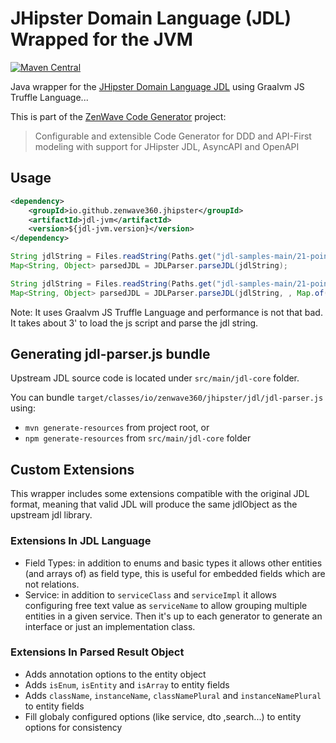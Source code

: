 # JHipster Domain Language (JDL) Wrapped for the JVM

[![Maven Central](https://img.shields.io/maven-central/v/io.github.zenwave360.jhipster/jdl-jvm.svg?label=Maven%20Central&logo=apachemaven)](https://search.maven.org/artifact/io.github.zenwave360.jhipster/jdl-jvm)

Java wrapper for the [JHipster Domain Language JDL](https://www.jhipster.tech/jdl/intro) using Graalvm JS Truffle Language...

This is part of the [ZenWave Code Generator](https://github.com/ZenWave360/zenwave-code-generator) project:

> Configurable and extensible Code Generator for DDD and API-First modeling with support for JHipster JDL, AsyncAPI and OpenAPI

## Usage

```xml
<dependency>
    <groupId>io.github.zenwave360.jhipster</groupId>
    <artifactId>jdl-jvm</artifactId>
    <version>${jdl-jvm.version}</version>
</dependency>
```

```java
String jdlString = Files.readString(Paths.get("jdl-samples-main/21-points.jh"));
Map<String, Object> parsedJDL = JDLParser.parseJDL(jdlString);
```

```java
String jdlString = Files.readString(Paths.get("jdl-samples-main/21-points.jh"));
Map<String, Object> parsedJDL = JDLParser.parseJDL(jdlString, , Map.of("databaseType", "mongodb"));
```

Note: It uses Graalvm JS Truffle Language and performance is not that bad. It takes about 3' to load the js script and parse the jdl string.

## Generating jdl-parser.js bundle

Upstream JDL source code is located under `src/main/jdl-core` folder.

You can bundle `target/classes/io/zenwave360/jhipster/jdl/jdl-parser.js` using:

- `mvn generate-resources` from project root, or
- `npm generate-resources` from `src/main/jdl-core` folder

## Custom Extensions

This wrapper includes some extensions compatible with the original JDL format, meaning that valid JDL will produce the same jdlObject as the upstream jdl library.

### Extensions In JDL Language

- Field Types: in addition to enums and basic types it allows other entities (and arrays of) as field type, this is useful for embedded fields which are not relations.
- Service: in addition to `serviceClass` and `serviceImpl` it allows configuring free text value as `serviceName` to allow grouping multiple entities in a given service. Then it's up to each generator to generate an interface or just an implementation class.

### Extensions In Parsed Result Object

- Adds annotation options to the entity object
- Adds `isEnum`, `isEntity` and `isArray` to entity fields
- Adds `className`, `instanceName`, `classNamePlural` and `instanceNamePlural` to entity fields
- Fill globaly configured options (like service, dto ,search...) to entity options for consistency
